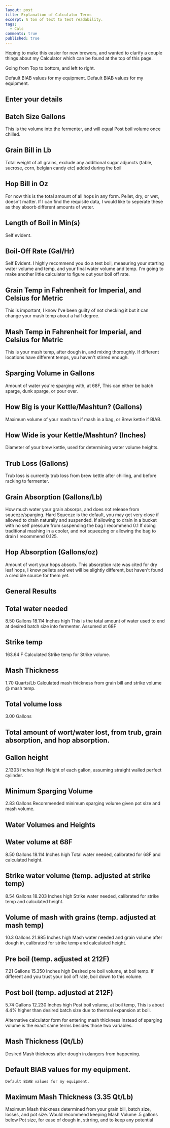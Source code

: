 ```yaml
---
layout: post
title: Explanation of Calculator Terms
excerpt: A ton of text to test readability.
tags: 
  - Calc
comments: true
published: true
---
```

Hoping to make this easier for new brewers, and wanted to clarify a couple things about my Calculator which can be found at the top of this page.

Going from Top to bottom, and left to right.

Default BIAB values for my equipment.
    Default BIAB values for my equipment.

 
## Enter your details

## Batch Size Gallons
This is the volume into the fermenter, and will equal Post boil volume once chilled.

## Grain Bill in Lb
 
Total weight of all grains, exclude any additional sugar adjuncts (table, sucrose, corn, belgian candy etc) added during the boil
 

## Hop Bill in Oz
For now this is the total amount of all hops in any form. Pellet, dry, or wet, doesn't matter.
    If I can find the requisite data, I would like to seperate these as they absorb different amounts of water.

## Length of Boil in Min(s)
Self evident.

## Boil-Off Rate (Gal/Hr)
Self Evident. I highly recommend you do a test boil, measuring your starting water volume and temp, and your final water volume and temp. I'm going to make another little calculator to figure out your boil off rate.

## Grain Temp in Fahrenheit for Imperial, and Celsius for Metric
This is important, I know I've been guilty of not checking it but it can change your mash temp about a half degree.

## Mash Temp in Fahrenheit for Imperial, and Celsius for Metric
This is your mash temp, after dough in, and mixing thoroughly. If different locations have different temps, you haven't stirred enough.

## Sparging Volume in Gallons
Amount of water you're sparging with, at 68F, This can either be batch sparge, dunk sparge, or pour over.

## How Big is your Kettle/Mashtun? (Gallons)
Maximum volume of your mash tun if mash in a bag, or Brew kettle if BIAB.

## How Wide is your Kettle/Mashtun? (Inches)
Diameter of your brew kettle, used for determining water volume heights.

## Trub Loss (Gallons)
Trub loss is currently trub loss from brew kettle after chilling, and before racking to fermenter.

## Grain Absorption (Gallons/Lb)
How much water your grain absorps, and does not release from squeeze/sparging.
Hard Squeeze is the default, you may get very close if allowed to drain naturally and suspended.
If allowing to drain in a bucket with no self pressure from suspending the bag I recommend 0.1
If doing traditional mashing in a cooler, and not squeezing or allowing the bag to drain I recommend 0.125.

## Hop Absorption (Gallons/oz)
Amount of wort your hops absorb. This absorption rate was cited for dry leaf hops, I know pellets and wet will be slightly different, but haven't found a credible source for them yet.
 
## General Results

## Total water needed
8.50 Gallons
18.114 Inches high
This is the total amount of water used to end at desired batch size into fermenter. Assumed at 68F
 

## Strike temp
163.64 F
Calculated Strike temp for Strike volume.

## Mash Thickness
1.70 Quarts/Lb
Calculated mash thickness from grain bill and strike volume @ mash temp.

## Total volume loss
3.00 Gallons
 
## Total amount of wort/water lost, from trub, grain absorption, and hop absorption.

## Gallon height
2.1303 Inches high
Height of each gallon, assuming straight walled perfect cylinder.

## Minimum Sparging Volume
2.83 Gallons
Recommended minimum sparging volume given pot size and mash volume.
 
## Water Volumes and Heights

## Water volume at 68F
8.50 Gallons
18.114 Inches high
Total water needed, calibrated for 68F and calculated height.

## Strike water volume (temp. adjusted at strike temp)
8.54 Gallons
18.203 Inches high
Strike water needed, calibrated for strike temp and calculated height.

## Volume of mash with grains (temp. adjusted at mash temp)
10.3 Gallons
21.985 Inches high
Mash water needed and grain volume after dough in, calibrated for strike temp and calculated height.

## Pre boil (temp. adjusted at 212F)
7.21 Gallons
15.350 Inches high
Desired pre boil volume, at boil temp. If different and you trust your boil off rate, boil down to this volume.
 

## Post boil (temp. adjusted at 212F)
5.74 Gallons
12.230 Inches high
Post boil volume, at boil temp, This is about 4.4% higher than desired batch size due to thermal expansion at boil.
 
Alternative calculator form for entering mash thickness instead of sparging volume is the exact same terms besides those two variables.

## Mash Thickness (Qt/Lb)
Desired Mash thickness after dough in.dangers from happening.

## Default BIAB values for my equipment.
    Default BIAB values for my equipment.

## Maximum Mash Thickness (3.35 Qt/Lb)
Maximum Mash thickness determined from your grain bill, batch size, losses, and pot size. Would recommend keeping Mash Volume .5 gallons below Pot size, for ease of dough in, stirring, and to keep any potential 
